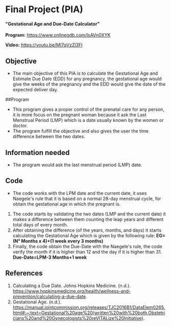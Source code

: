 # Final Project (PIA) 
#### "Gestational Age and Due-Date Calculator"



**Program:** https://www.onlinegdb.com/lsAVn0XYK

**Video:** https://youtu.be/MI7qVzZl3FI

## Objective
- The main objective of this PIA is to calculate the Gestational Age and Estimate Due Date (EDD) for any pregnancy, the gestational age would give the weeks of the pregnancy and the EDD would give the date of the expected deliver day.

##Program  
- This program gives a proper control of the prenatal care for any person, it is more focus on the pregnant woman because it ask the Last Menstrual Period (LMP) which is a date usually known by the women or doctor. 
- The program fulfill the objective and also gives the user the time difference between the two dates.

## Information needed
- The program would ask the last menstrual period (LMP) date. 

## Code 
- The code works with the LPM date and the current date, it uses Naegele's rule that it is based on a normal 28-day menstrual cycle, for obtain the gestational age in which the pregnant is.
1. The code starts by validating the two dates (LMP and the current date) it makes a difference between them counting the leap years and different total days of every month. 
1. After obtaining the difference (of the years, months, and days) it starts calculating the Gestational Age which is given by the following rule:
**EG=(N° Months x 4)+(1 week every 3 months)**
1. Finally, the code obtain the Due-Date with the Naegele's rule, the code verify the month if it is higher than 12 and the day if it is higher than 31.
**Due-Date=LPM-3 Months+1 week**
##  References
1. Calculating a Due Date. Johns Hopkins Medicine. (n.d.). https://www.hopkinsmedicine.org/health/wellness-and-prevention/calculating-a-due-date. 
1. Gestational Age. (n.d.). https://manual.jointcommission.org/releases/TJC2016B1/DataElem0265.html#:~:text=Gestational%20age%20(written%20with%20both,Obstetricians%20and%20Gynecologists%20reVITALize%20Initiative). 
